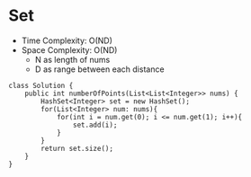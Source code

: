 # Set
* Time Complexity: O(ND)
* Space Complexity: O(ND)
	* N as length of nums
    * D as range between each distance
```
class Solution {
    public int numberOfPoints(List<List<Integer>> nums) {
        HashSet<Integer> set = new HashSet();
        for(List<Integer> num: nums){
            for(int i = num.get(0); i <= num.get(1); i++){
                set.add(i);
            }
        }
        return set.size();
    }
}
```
